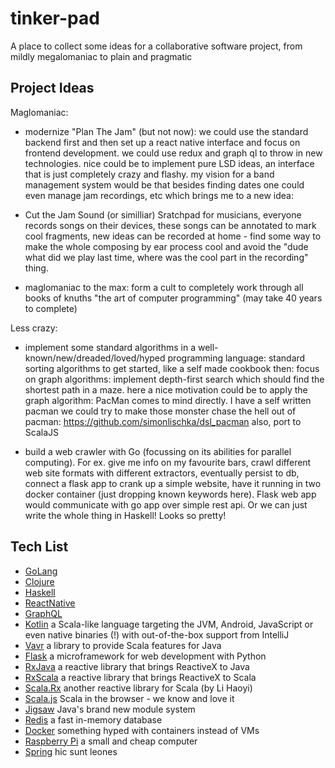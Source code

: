 # tinker-pad
A place to collect some ideas for a collaborative software project, from mildly megalomaniac to plain and pragmatic

## Project Ideas
Maglomaniac:

- modernize "Plan The Jam" (but not now): we could use the standard backend first and then set up
a react native interface and focus on frontend development. we could use redux and graph ql to throw
in new technologies. nice could be to implement pure LSD ideas, an interface that is just completely crazy
and flashy. my vision for a band management system would be that besides finding dates one could even manage
jam recordings, etc which brings me to a new idea:

- Cut the Jam Sound (or similliar)
Sratchpad for musicians, everyone records songs on their devices, these songs can be annotated to mark cool fragments,
new ideas can be recorded at home - find some way to make the whole composing by ear process cool and avoid
the "dude what did we play last time, where was the cool part in the recording" thing.

- maglomaniac to the max: form a cult to completely work through all books of knuths "the art of computer programming"
(may take 40 years to complete)

Less crazy:

- implement some standard algorithms in a well-known/new/dreaded/loved/hyped programming language:
standard sorting algorithms to get started, like a self made cookbook then:
focus on graph algorithms: implement depth-first search which should find the shortest path in a maze.
here a nice motivation could be to apply the graph algorithm: PacMan comes to mind directly. I have a self written pacman
we could try to make those monster chase the hell out of pacman: https://github.com/simonlischka/dsl_pacman
also, port to ScalaJS

- build a web crawler with Go (focussing on its abilities for parallel computing). For ex. give me info on my favourite bars,
crawl different web site formats with different extractors, eventually persist to db, connect a flask app to crank up a simple
website, have it running in two docker container (just dropping known keywords here). Flask web app would communicate
with go app over simple rest api.
Or we can just write the whole thing in Haskell! Looks so pretty!

## Tech List
- [GoLang](https://golang.org/)
- [Clojure](https://clojure.org/)
- [Haskell](https://www.haskell.org/)
- [ReactNative](http://facebook.github.io/react-native/)
- [GraphQL](http://graphql.org/learn/)
- [Kotlin](https://kotlinlang.org/ "woohoo!") a Scala-like language targeting the JVM, Android, JavaScript or even native binaries (!) with out-of-the-box support from IntelliJ
- [Vavr](http://www.vavr.io/) a library to provide Scala features for Java
- [Flask](http://flask.pocoo.org/) a microframework for web development with Python
- [RxJava](https://github.com/ReactiveX/RxJava) a reactive library that brings ReactiveX to Java
- [RxScala](http://reactivex.io/rxscala/) a reactive library that brings ReactiveX to Scala
- [Scala.Rx](https://github.com/lihaoyi/scala.rx) another reactive library for Scala (by Li Haoyi)
- [Scala.js](https://www.scala-js.org/) Scala in the browser - we know and love it
- [Jigsaw](http://openjdk.java.net/projects/jigsaw/) Java's brand new module system
- [Redis](https://redis.io/) a fast in-memory database
- [Docker](https://www.docker.com/) something hyped with containers instead of VMs
- [Raspberry Pi](https://www.raspberrypi.org/) a small and cheap computer
- [Spring](https://spring.io/) hic sunt leones
